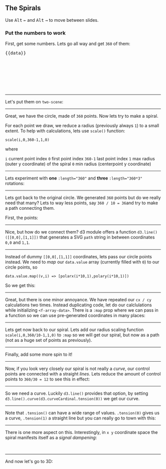 ## The Spirals

Use <kbd>Alt</kbd> <kbd>←</kbd> and <kbd>Alt</kbd> <kbd>→</kbd> to move between slides.

### Put the numbers to work

First, get some numbers. Lets go all way and get `360` of them:

<f-array-data length="360">
  <pre slot-scope="data" style="height: 8rem">{{data}}</pre>
</f-array-data>

---

Let's put them on `two-scene`:

<f-array-data :length="360">
  <f-scene slot-scope="data">
    <f-grid />
    <f-circle v-for="(_,i) in data.value"
      :x="polarx(i,1)"
      :y="polary(i,1)"
      r="0.02"
    />
  </f-scene>
</f-array-data>

---

Great, we have the circle, made of `360` points. Now lets try to make a spiral.

For each point we draw, we reduce a radius (previously always `1`) to a small extent. To help with calculations, lets use `scale()` function:

```
scale(i,0,360-1,1,0)   
```

where 

`i` current point index
`0` first point index
`360-1` last point index
`1` max radius (outer y coordinate) of the spiral
`0` min radius (centerpoint y coordinate)

---

Lets experiment with **one** `:length="360"` and **three** `:length="360*3"` rotations:

<f-array-data :length="360">
  <f-scene slot-scope="data">
    <f-grid />
    <f-circle v-for="(_,i) in data.value"
      :x="polarx(i,scale(i,0,360-1,1,0))"
      :y="polary(i,scale(i,0,360-1,1,0))"
      r="0.02"
    />
  </f-scene>
</f-array-data>

<f-array-data :length="360*3">
  <f-scene slot-scope="data">
    <f-grid />
    <f-circle v-for="(_,i) in data.value"
      :x="polarx(i,scale(i,0,(360*3)-1,1,0))"
      :y="polary(i,scale(i,0,(360*3)-1,1,0))"
      r="0.02"
    />
  </f-scene>
</f-array-data>

---

Lets got back to the original circle. We generated `360` points but do we really need that many? Lets to way less points, say `360 / 10 = 36`and try to make a path connecting them.

First, the points:

<f-array-data :length="360/10">
  <f-scene slot-scope="data">
    <f-grid />
    <f-circle v-for="(_,i) in data.value"
      :x="polarx(i*10,1)"
      :y="polary(i*10,1)"
      r="0.02"
    />
  </f-scene>
</f-array-data>

---

Nice, but how do we connect them? d3 module offers a function `d3.line()([[0,0],[1,1]])` that generates a SVG `path` string in between coordinates `0,0` and `1,1`.

<f-array-data :length="360/10">
  <f-scene slot-scope="data">
    <f-grid />
    <f-circle v-for="(_,i) in data.value"
      :x="polarx(i*10,1)"
      :y="polary(i*10,1)"
      r="0.02"
    />
    <path
    :d="d3.line()([[0,0],[1,1]])"
      stroke="black"
    />
  </f-scene>
</f-array-data>

---

Instead of dummy `[[0,0],[1,1]]` coordinates, lets pass our circle points instead. We need to *map* our `data.value` array (currently filled with `0`) to our circle points, so
```
data.value.map((v,i) => [polarx(i*10,1),polary(i*10,1)])
```
So we get this:

<f-array-data :length="360/10">
  <f-scene slot-scope="data">
    <f-grid />
    <f-circle v-for="(_,i) in data.value"
      :cx="polarx(i*10,1)"
      :cy="polary(i*10,1)"
      r="0.02"
    />
    <path :d="d3.line()(data.value.map((v,i) => [polarx(i*10,1),polary(i*10,1)]))"       
      fill="none"
      stroke="black"
    />
  </f-scene>
</f-array-data>

---

Great, but there is one minor annoyance. We have repeated our `cx / cy` calculations two times. Instead duplicating code, let do our calclulations while initializing `<f-array-data>`. There is a `:map` prop where we can pass in a function so we can use pre-generated coordinates in many places:

<f-array-data :length="360/10" :map="(v,i) => ([polarx(i*10,1),polary(i*10,1)])">
  <f-scene slot-scope="data">
    <f-grid />
    <f-circle v-for="d in data.value"
      :x="d[0]"
      :y="d[1]"
      r="0.02"
    />
    <f-circle v-for="d in data.value"
      :x="d[0]"
      :y="d[1]"
      r="0.1"
      fill="none"
      stroke="var(--red)"
    />
    <path :d="d3.line()(data.value)"       
      fill="none"
      stroke="black"
    />
  </f-scene>
</f-array-data>

---

Lets get now back to our spiral. Lets add our radius scaling function `scale(i,0,360/10-1,1,0)` to `:map` so we will get our spiral, but now as a path (not as a huge set of points as previously).

<f-array-data :length="360/10" :map="(_,i) => ([polarx(i * 10,scale(i,0,360/10-1,1,0)),polary(i * 10,scale(i,0,360/10-1,1,0))])">
  <f-scene slot-scope="data">
    <f-grid />
    <f-circle v-for="d in data.value"
      :x="d[0]"
      :y="d[1]"
      r="0.02"
    />
    <path
      :d="d3.line()(data.value)"
      fill="none"
      stroke="black"
    />
  </f-scene>
</f-array-data>

---

Finally, add some more spin to it!

<f-animation-data from="1" to="10" value="1" alternate="true">
<f-array-data slot-scope="sData" :length="(360 * sData.value) / 10" :map="(_,i) => ([polarx(i * 10,scale(i,0,(360 * sData.value)/10-1,1,0)),polary(i * 10,scale(i,0,(360 * sData.value)/10-1,1,0))])">
  <f-scene slot-scope="data">
    <f-grid />
    <f-circle v-for="d in data.value"
      :x="d[0]"
      :y="d[1]"
      r="0.02"
    />
    <path
      :d="d3.line()(data.value)"
      fill="none"
      stroke="black"
    />
  </f-scene>
</f-array-data>
</f-animation-data>

---

Now, if you look very closely our spiral is not really a *curve*, our control points are connected with a straight *lines*. Lets reduce the amount of control points to `360/30 = 12` to see this in effect:

<f-array-data :length="360/30" :map="(_,i) => ([polarx(i * 30,scale(i,0,360/30-1,1,0)),polary(i * 30,scale(i,0,360/30-1,1,0))])">
  <f-scene slot-scope="data">
    <f-grid />
    <f-circle v-for="d in data.value"
      :x="d[0]"
      :y="d[1]"
      r="0.02"
    />
    <path
      :d="d3.line()(data.value)"
      fill="none"
      stroke="black"
    />
  </f-scene>
</f-array-data>

---

So we need a curve. Luckily `d3.line()` provides that option, by setting `d3.line().curve(d3.curveCardinal.tension(0))` we get our curve. 

<f-array-data :length="360/30" :map="(_,i) => ([polarx(i * 30,scale(i,0,360/30-1,1,0)),polary(i * 30,scale(i,0,360/30-1,1,0))])">
  <f-scene slot-scope="data">
    <f-grid />
    <f-circle v-for="d in data.value"
      :x="d[0]"
      :y="d[1]"
      r="0.02"
    />
    <path
      :d="d3.line().curve(d3.curveCardinal.tension(0))(data.value)"
      fill="none"
      stroke="black"
    />
  </f-scene>
</f-array-data>

---

Note that `.tension()` can have a wide range of values. `.tension(0)` gives us a curve, `.tension(1)` a straight line but you can really go to town with this:

<f-slider-data from="3" to="32" value="8" title="Control point count">
<f-slider-data from="-30" to="30" step="0.01" value="0" title="Tension"
slot-scope="sliderData">
<f-array-data
  slot-scope="sliderData2"
  :length="sliderData.value"
  :map="(_,i) => ([ polarx(360 / sliderData.value * i, 1), polary(360 / sliderData.value * i, 1)])"
>
<f-scene slot-scope="arrayData">
  <f-grid />
  <f-circle
    v-for="d in arrayData.value"
    :x="d[0]"
    :y="d[1]"
    r="0.02"
  />
  <path
    stroke="var(--red)"
    opacity="0.7"
    fill="none"
    :d="
      d3.line()
        .curve(d3.curveCardinalClosed.tension(sliderData2.value))
        (arrayData.value)
    "
  />
  <f-circle
    r="1"
    fill="none"
    stroke="var(--primary)"
    opacity="0.5"
  >
</f-scene>
</f-array-data>
</f-slider-data>
</f-slider-data>

---

There is one more aspect on this. Interestingly, in `x y` coordinate space the spiral manifests itself as a *signal dampening*:

<f-array-data :length="360">
  <f-scene slot-scope="data">
    <f-grid />
    <f-circle v-for="(_,i) in data.value"
      :x="polarx(i,scale(i,0,360-1,1,0))"
      :y="polary(i,scale(i,0,360-1,1,0))"
      r="0.02"
    />
  </f-scene>
</f-array-data>

<f-array-data :length="360*3">
  <f-scene slot-scope="data">
    <f-grid />
    <f-circle v-for="(_,i) in data.value"
      :y="polarx(i,scale(i,0,(360*3)-1,1,0))"
      :y="polary(i,scale(i,0,(360*3)-1,1,0))"
      r="0.02"
    />
  </f-scene>
</f-array-data>

<br>

<f-array-data :length="360">
  <f-scene slot-scope="data">
    <f-grid />
    <f-circle v-for="(_,i) in data.value"
      :x="polarx(i,scale(i,0,360-1,1,0))"
      :y="scale(i,0,360-1,1,0)"
      r="0.02"
    />
  </f-scene>
</f-array-data>

<f-array-data :length="360*3">
  <f-scene slot-scope="data">
    <f-grid />
    <f-circle v-for="(_,i) in data.value"
      :x="polarx(i,scale(i,0,360*3-1,1,0))"
      :y="scale(i,0,360*3-1,1,0)"
      r="0.02"
    />
  </f-scene>
</f-array-data>

---

And now let's go to 3D:

<f-array-data :length="360" :map="(v,i) => ({x: polarx(i*10,i/500), y: polary(i*10,i/500),z:i/500})">
  <f-scene3 slot-scope="data">
    <f-animation-data> 
      <f-group3
        slot-scope="aData"
        :rotation="{ y: aData.value }"
        :scaling="0.6"
      >
        <f-grid3 />
        <f-line3 :points="data.value"/>
      </f-group3>
    </f-animation-data>
  </f-scene3>
</f-array-data>